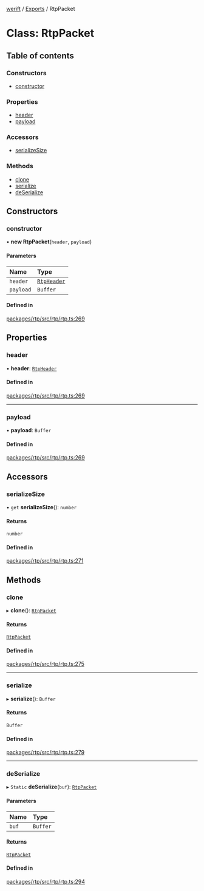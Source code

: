 [werift](../README.md) / [Exports](../modules.md) / RtpPacket

# Class: RtpPacket

## Table of contents

### Constructors

- [constructor](RtpPacket.md#constructor)

### Properties

- [header](RtpPacket.md#header)
- [payload](RtpPacket.md#payload)

### Accessors

- [serializeSize](RtpPacket.md#serializesize)

### Methods

- [clone](RtpPacket.md#clone)
- [serialize](RtpPacket.md#serialize)
- [deSerialize](RtpPacket.md#deserialize)

## Constructors

### constructor

• **new RtpPacket**(`header`, `payload`)

#### Parameters

| Name | Type |
| :------ | :------ |
| `header` | [`RtpHeader`](RtpHeader.md) |
| `payload` | `Buffer` |

#### Defined in

[packages/rtp/src/rtp/rtp.ts:269](https://github.com/shinyoshiaki/werift-webrtc/blob/f609bd5a/packages/rtp/src/rtp/rtp.ts#L269)

## Properties

### header

• **header**: [`RtpHeader`](RtpHeader.md)

#### Defined in

[packages/rtp/src/rtp/rtp.ts:269](https://github.com/shinyoshiaki/werift-webrtc/blob/f609bd5a/packages/rtp/src/rtp/rtp.ts#L269)

___

### payload

• **payload**: `Buffer`

#### Defined in

[packages/rtp/src/rtp/rtp.ts:269](https://github.com/shinyoshiaki/werift-webrtc/blob/f609bd5a/packages/rtp/src/rtp/rtp.ts#L269)

## Accessors

### serializeSize

• `get` **serializeSize**(): `number`

#### Returns

`number`

#### Defined in

[packages/rtp/src/rtp/rtp.ts:271](https://github.com/shinyoshiaki/werift-webrtc/blob/f609bd5a/packages/rtp/src/rtp/rtp.ts#L271)

## Methods

### clone

▸ **clone**(): [`RtpPacket`](RtpPacket.md)

#### Returns

[`RtpPacket`](RtpPacket.md)

#### Defined in

[packages/rtp/src/rtp/rtp.ts:275](https://github.com/shinyoshiaki/werift-webrtc/blob/f609bd5a/packages/rtp/src/rtp/rtp.ts#L275)

___

### serialize

▸ **serialize**(): `Buffer`

#### Returns

`Buffer`

#### Defined in

[packages/rtp/src/rtp/rtp.ts:279](https://github.com/shinyoshiaki/werift-webrtc/blob/f609bd5a/packages/rtp/src/rtp/rtp.ts#L279)

___

### deSerialize

▸ `Static` **deSerialize**(`buf`): [`RtpPacket`](RtpPacket.md)

#### Parameters

| Name | Type |
| :------ | :------ |
| `buf` | `Buffer` |

#### Returns

[`RtpPacket`](RtpPacket.md)

#### Defined in

[packages/rtp/src/rtp/rtp.ts:294](https://github.com/shinyoshiaki/werift-webrtc/blob/f609bd5a/packages/rtp/src/rtp/rtp.ts#L294)
